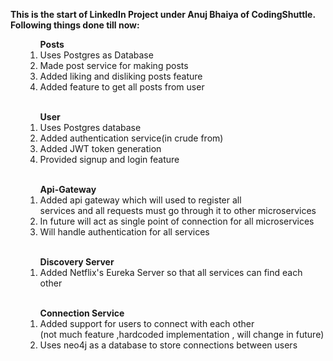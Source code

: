 <B>This is the start of LinkedIn Project under Anuj Bhaiya of CodingShuttle.<br>
Following things done till now:</B>
<ul>
<ol>
    <B>Posts</B>
<li>Uses Postgres as Database</li>
<li>Made post service for making posts</li>
<li>Added liking and disliking posts feature</li>
<li>Added feature to get all posts from user</li>
</ol><br>
<ol> <B>User</B>
<li>Uses Postgres database</li>
<li>Added authentication service(in crude from)</li>
<li>Added JWT token generation</li>
<li>Provided signup and login feature</li>
</ol><br>
<ol><B>Api-Gateway</B>
<li>Added api gateway which will used to register all <br> services and all requests must go through it to other microservices</li>
<li> In future will act as single point of connection for all microservices</li>
<li>Will handle authentication for all services</li>
</ol><br>
<ol> <B>Discovery Server</B>
<li> Added Netflix's Eureka Server so that all services can find each other</li>
</ol><br>
<ol><B>Connection Service</B>
<li>Added support for users to connect with each other <br>
(not much feature ,hardcoded implementation , will change in future)</li>
<li>Uses neo4j  as a database to store connections between users</li>
</ol>
</ul>